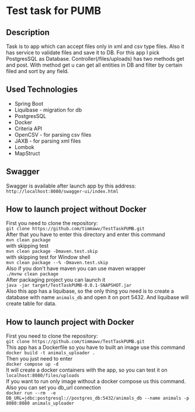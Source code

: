 # Test task for PUMB

## Description
Task is to app which can accept files only in xml and csv type files.
Also it has service to validate files and save it to DB. For this app I pick 
PostgresSQL as Database. Controller(/files/uploads) has two methods get and post. 
With method get u can get all entities in DB and filter by certain filed 
and sort by any field. 

## Used Technologies

* Spring Boot
* Liquibase - migration for db
* PostgresSQL
* Docker
* Criteria API
* OpenCSV - for parsing csv files
* JAXB - for parsing xml files
* Lombok 
* MapStruct

## Swagger 
Swagger is available after launch app by this address:
`http://localhost:8080/swagger-ui/index.html`

## How to launch project without Docker
First you need to clone the repository:<br>
`git clone https://github.com/timmawv/TestTaskPUMB.git` <br>
After that you have to enter this directory and enter this command <br>
`mvn clean package` <br>
with skipping test <br>
`mvn clean package -Dmaven.test.skip` <br>
with skipping test for Window shell<br>
`mvn clean package --% -Dmaven.test.skip` <br>
Also if you don't have maven you can use maven wrapper <br>
`./mvnw clean package` <br>
After packaging project you can launch it <br> 
`java -jar target/TestTaskPUMB-0.0.1-SNAPSHOT.jar` <br>
Also this app has a liquibase, so the only thing you need is to create a database with
name `animals_db` and open it on port 5432. And liquibase will create table for data.

## How to launch project with Docker
First you need to clone the repository:<br>
`git clone https://github.com/timmawv/TestTaskPUMB.git` <br>
This app has a Dockerfile so you have to built an image use this command <br>
`docker build -t animals_uploader .` <br>
Then you just need to enter <br>
`docker compose up -d` <br>
It will create a docker containers with the app, so you can test it on `localhost:8080/files/uploads` <br>
If you want to run only image without a docker compose us this command. Also you can set you db_url connection <br>
`docker run --rm  -e DB_URL=jdbc:postgresql://postgres_db:5432/animals_db --name animals -p 8080:8080 animals_uploader`